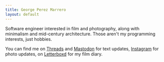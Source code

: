 ```yaml
---
title: George Perez Marrero
layout: default
---
```


Software engineer interested in film and photography, along with minimalism and mid-century architecture. Those aren't my programming interests, just hobbies.

You can find me on [Threads](https://threads.net/@georgeperez) and [Mastodon](https://c.im/@georgeperez/) for text updates, [Instagram](https://instagram.com/georgeperez/) for photo updates, on [Letterboxd](https://letterboxd.com/georgeperez/) for my film diary.
